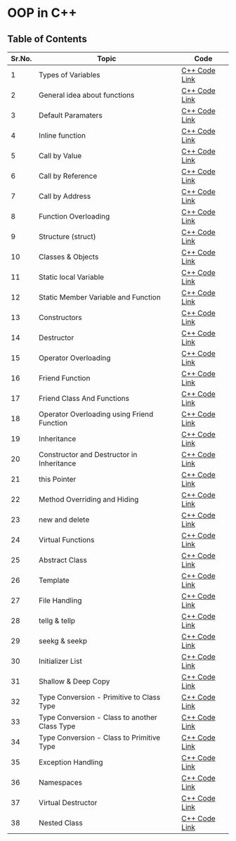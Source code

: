 # OOP in C++

## Table of Contents


Sr.No. | Topic | Code |
| --- | --- | --- |
1| Types of Variables | [C++ Code Link](/C++/typesOfVariables.cpp)
2| General idea about functions | [C++ Code Link](/C++/functions.cpp)
3| Default Paramaters | [C++ Code Link](/C++/defaultParamaters.cpp)
4| Inline function | [C++ Code Link](/C++/inlineFunction.cpp)
5| Call by Value | [C++ Code Link](/C++/callByValue.cpp)
6| Call by Reference | [C++ Code Link](/C++/callByReference.cpp)
7| Call by Address | [C++ Code Link](/C++/callByAddress.cpp)
8| Function Overloading | [C++ Code Link](/C++/functionOverloading.cpp)
9| Structure (struct) | [C++ Code Link](/C++/structure.cpp)
10| Classes & Objects | [C++ Code Link](/C++/classesAndObjects.cpp)
11| Static local Variable | [C++ Code Link](/C++/staticLocalVariable.cpp)
12| Static Member Variable and Function | [C++ Code Link](/C++/staticMemberVariableAndMemberFunction.cpp)
13| Constructors | [C++ Code Link](/C++/constructors.cpp)
14| Destructor | [C++ Code Link](/C++/destructor.cpp)
15| Operator Overloading | [C++ Code Link](/C++/operatorOverloading.cpp)
16| Friend Function | [C++ Code Link](/C++/friendFunction.cpp)
17| Friend Class And Functions | [C++ Code Link](/C++/friendClassAndFunction.cpp)
18| Operator Overloading using Friend Function | [C++ Code Link](/C++/operatorOverloadingUsingFriendFunction.cpp)
19| Inheritance | [C++ Code Link](/C++/inheritance.cpp)
20| Constructor and Destructor in Inheritance | [C++ Code Link](/C++/constructorAndDestructorInInheritance.cpp)
21| this Pointer | [C++ Code Link](/C++/thisPointer.cpp)
22| Method Overriding and Hiding | [C++ Code Link](/C++/methodOverridingAndHiding.cpp)
23| new and delete | [C++ Code Link](/C++/newAndDelete.cpp)
24| Virtual Functions | [C++ Code Link](/C++/virtualFunctions.cpp)
25| Abstract Class | [C++ Code Link](/C++/abstractClass.cpp)
26| Template | [C++ Code Link](/C++/template.cpp)
27| File Handling | [C++ Code Link](/C++/fileHandling.cpp)
28| tellg & tellp | [C++ Code Link](/C++/tellg&tellp.cpp)
29| seekg & seekp | [C++ Code Link](/C++/seekp&seekg.cpp)
30| Initializer List | [C++ Code Link](/C++/initializerList.cpp)
31| Shallow & Deep Copy | [C++ Code Link](/C++/shallowAndDeepCopy.cpp)
32| Type Conversion - Primitive to Class Type | [C++ Code Link](/C++/PrimitiveToClassTypeConversion.cpp)
33| Type Conversion - Class to another Class Type | [C++ Code Link](/C++/classTypeToAnotherClassType.cpp)
34| Type Conversion - Class to Primitive Type| [C++ Code Link](/C++/classTypeToPrimitiveType.cpp)
35| Exception Handling | [C++ Code Link](/C++/exceptionHandling.cpp)
36| Namespaces | [C++ Code Link](/C++/namespaces.cpp)
37| Virtual Destructor | [C++ Code Link](/C++/virtualDestructor.cpp)
38| Nested Class| [C++ Code Link](/C++/nestedClass.cpp)


